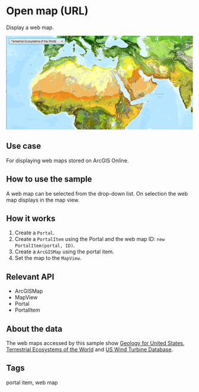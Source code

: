# Open map (URL)

Display a web map.

![Image of open map URL](OpenMapURL.png)

## Use case

For displaying web maps stored on ArcGIS Online.

## How to use the sample

A web map can be selected from the drop-down list. On selection the web map displays in the map view.

## How it works

1. Create a `Portal`.
2. Create a `PortalItem` using the Portal and the web map ID: `new PortalItem(portal, ID)`.
3. Create a `ArcGISMap` using the portal item.
4. Set the map to the `MapView`.

## Relevant API

* ArcGISMap
* MapView
* Portal
* PortalItem

## About the data

The web maps accessed by this sample show [Geology for United States](https://runtime.maps.arcgis.com/apps/mapviewer/index.html?webmap=92ad152b9da94dee89b9e387dfe21acd#), [Terrestrial Ecosystems of the World](https://runtime.maps.arcgis.com/home/item.html?id=5be0bc3ee36c4e058f7b3cebc21c74e6) and [US Wind Turbine Database](https://runtime.maps.arcgis.com/home/item.html?id=70dc2991bbb442b8bb4b50f005bfbb4e).

## Tags

portal item, web map
